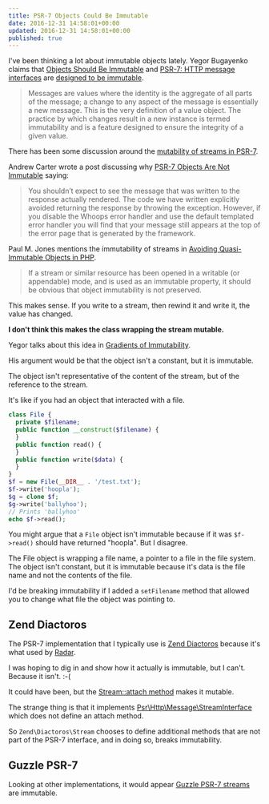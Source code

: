 ```yaml
---
title: PSR-7 Objects Could Be Immutable
date: 2016-12-31 14:58:01+00:00
updated: 2016-12-31 14:58:01+00:00
published: true
---
```


I've been thinking a lot about immutable objects lately. Yegor Bugayenko claims that [Objects Should Be Immutable](http://www.yegor256.com/2014/06/09/objects-should-be-immutable.html) and [PSR-7: HTTP message interfaces](http://www.php-fig.org/psr/psr-7/) are [designed to be immutable](http://www.php-fig.org/psr/psr-7/meta/#why-value-objects).

> Messages are values where the identity is the aggregate of all parts of the message; a change to any aspect of the message is essentially a new message. This is the very definition of a value object. The practice by which changes result in a new instance is termed immutability and is a feature designed to ensure the integrity of a given value.

There has been some discussion around the [mutability of streams in PSR-7](http://www.php-fig.org/psr/psr-7/meta/#why-are-streams-mutable).

Andrew Carter wrote a post discussing why [PSR-7 Objects Are Not Immutable](http://andrewcarteruk.github.io/programming/2016/05/22/psr-7-is-not-immutable.html) saying:

> You shouldn’t expect to see the message that was written to the response actually rendered. The code we have written explicitly avoided returning the response by throwing the exception. However, if you disable the Whoops error handler and use the default templated error handler you will find that your message still appears at the top of the error page that is generated by the framework.

Paul M. Jones mentions the immutability of streams in [Avoiding Quasi-Immutable Objects in PHP](http://paul-m-jones.com/archives/6400).

> If a stream or similar resource has been opened in a writable (or appendable) mode, and is used as an immutable property, it should be obvious that object immutability is not preserved.

This makes sense. If you write to a stream, then rewind it and write it, the value has changed.

**I don't think this makes the class wrapping the stream mutable.**

Yegor talks about this idea in [Gradients of Immutability](http://www.yegor256.com/2016/09/07/gradients-of-immutability.html).

His argument would be that the object isn't a constant, but it is immutable.

The object isn't representative of the content of the stream, but of the reference to the stream.

It's like if you had an object that interacted with a file.

```php
class File {
  private $filename;
  public function __construct($filename) {
  }
  public function read() {
  }
  public function write($data) {
  }
}
$f = new File(__DIR__ . '/test.txt');
$f->write('hoopla');
$g = clone $f;
$g->write('ballyhoo');
// Prints 'ballyhoo'
echo $f->read();
```

You might argue that a `File` object isn't immutable because if it was `$f->read()` should have returned "hoopla". But I disagree.

The File object is wrapping a file name, a pointer to a file in the file system. The object isn't constant, but it is immutable because it's data is the file name and not the contents of the file.

I'd be breaking immutability if I added a `setFilename` method that allowed you to change what file the object was pointing to.

## Zend Diactoros

The PSR-7 implementation that I typically use is [Zend Diactoros](https://github.com/zendframework/zend-diactoros) because it's what used by [Radar](https://github.com/radarphp/Radar.Project).

I was hoping to dig in and show how it actually is immutable, but I can't. Because it isn't. :-(

It could have been, but the [Stream::attach method](https://github.com/zendframework/zend-diactoros/blob/master/src/Stream.php#L81-L93) makes it mutable.

The strange thing is that it implements [Psr\Http\Message\StreamInterface](https://github.com/php-fig/http-message/blob/master/src/StreamInterface.php) which does not define an attach method.

So `Zend\Diactoros\Stream` chooses to define additional methods that are not part of the PSR-7 interface, and in doing so, breaks immutability.

## Guzzle PSR-7

Looking at other implementations, it would appear [Guzzle PSR-7 streams](https://github.com/guzzle/psr7/blob/master/src/Stream.php) are immutable.


